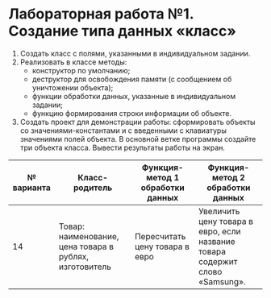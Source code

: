 # Лабораторная работа №1. Создание типа данных «класс»

1. Создать класс с полями, указанными в индивидуальном задании.  
2. Реализовать в классе методы:
   - конструктор по умолчанию;
   - деструктор для освобождения памяти (с сообщением об уничтожении
   объекта);
   - функции обработки данных, указанные в индивидуальном задании;
   - функцию формирования строки информации об объекте.
3. Создать проект для демонстрации работы: сформировать объекты со
значениями-константами и с введенными с клавиатуры значениями полей объекта. В основной ветке программы создайте три объекта класса. Вывести результаты работы на экран.

| № варианта | Класс-родитель                                          | Функция-метод 1 обработки данных | Функция-метод 2 обработки данных                                             |
| ---------- | ------------------------------------------------------- | -------------------------------- | ---------------------------------------------------------------------------- |
| 14         | Товар: наименование, цена товара в рублях, изготовитель | Пересчитать цену товара в евро   | Увеличить цену товара в евро, если название товара содержит слово «Samsung». |

